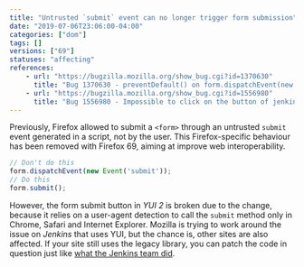 ```yaml
---
title: "Untrusted `submit` event can no longer trigger form submission"
date: "2019-07-06T23:06:00-04:00"
categories: ["dom"]
tags: []
versions: ["69"]
statuses: "affecting"
references:
    - url: "https://bugzilla.mozilla.org/show_bug.cgi?id=1370630"
      title: "Bug 1370630 - preventDefault() on form.dispatchEvent(new Event('submit'))?"
    - url: "https://bugzilla.mozilla.org/show_bug.cgi?id=1556980"
      title: "Bug 1556980 - Impossible to click on the button of jenkins on Firefox Nightly"
---
```

Previously, Firefox allowed to submit a `<form>` through an untrusted `submit` event generated in a script, not by the user. This Firefox-specific behaviour has been removed with Firefox 69, aiming at improve web interoperability.

```js
// Don't do this
form.dispatchEvent(new Event('submit'));
// Do this
form.submit();
```

However, the form submit button in *YUI 2* is broken due to the change, because it relies on a user-agent detection to call the `submit` method only in Chrome, Safari and Internet Explorer. Mozilla is trying to work around the issue on *Jenkins* that uses YUI, but the chance is, other sites are also affected. If your site still uses the legacy library, you can patch the code in question just like [what the Jenkins team did](https://github.com/jenkinsci/jenkins/pull/3761/files).
